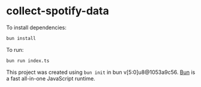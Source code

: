 # collect-spotify-data

To install dependencies:

```bash
bun install
```

To run:

```bash
bun run index.ts
```

This project was created using `bun init` in bun v[5:0]u8@1053a9c56. [Bun](https://bun.sh) is a fast all-in-one JavaScript runtime.
